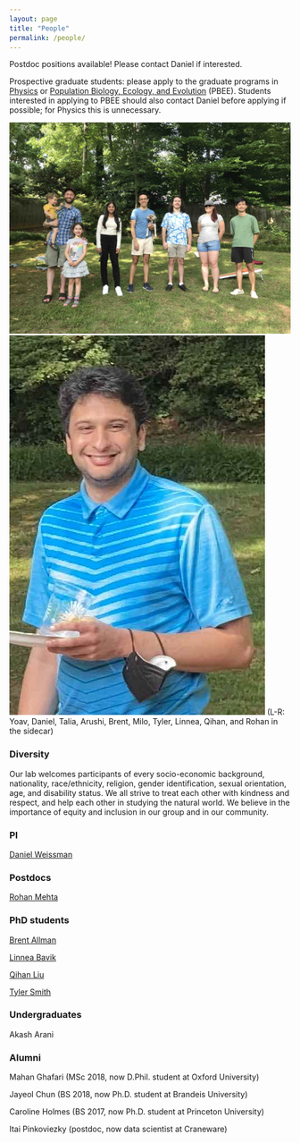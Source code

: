 ```yaml
---
layout: page
title: "People"
permalink: /people/
---
```


Postdoc positions available! Please contact Daniel if interested.

Prospective graduate students: please apply to the graduate programs in [Physics](http://www.physics.emory.edu/home/academic/graduate/index.html)
or [Population Biology, Ecology, and Evolution](http://www.biomed.emory.edu/PROGRAM_SITES/PBEE/index.html) (PBEE).
Students interested in applying to PBEE should also contact Daniel before applying if possible; for Physics this is unnecessary.

<img src="/images/group2021.jpg" alt="Group picture">
<img src="/images/rohan2021.jpg" alt="Rohan, a few minutes before the rest of us took the picture">
(L-R: Yoav, Daniel, Talia, Arushi, Brent, Milo, Tyler, Linnea, Qihan, and Rohan in the sidecar)

### Diversity

Our lab welcomes participants of every socio-economic background, nationality, race/ethnicity, religion, gender identification, sexual orientation, age, and disability status. We all strive to treat each other with kindness and respect, and help each other in studying the natural world. We believe in the importance of equity and inclusion in our group and in our community.

### PI

[Daniel Weissman](/people/dbw.html)

### Postdocs

[Rohan Mehta](/people/rohan.html)

### PhD students

[Brent Allman](/people/bea.html)

[Linnea Bavik](/people/lmb.html)

[Qihan Liu](/people/ql.html)

[Tyler Smith](/people/tbs.html)

### Undergraduates

Akash Arani

### Alumni

Mahan Ghafari (MSc 2018, now D.Phil. student at Oxford University)

Jayeol Chun (BS 2018, now Ph.D. student at Brandeis University)

Caroline Holmes (BS 2017, now Ph.D. student at Princeton University)

Itai Pinkoviezky (postdoc, now data scientist at Craneware)


